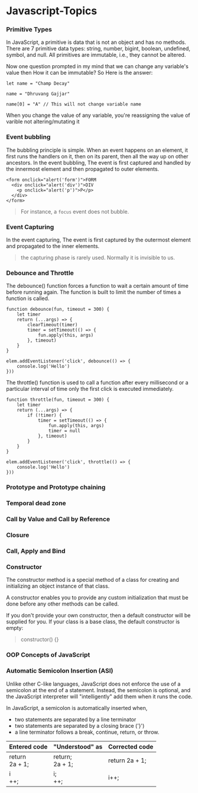 # Javascript-Topics

### Primitive Types

In JavaScript, a primitive is data that is not an object and has no methods. There are 7 primitive data types: string, number, bigint, boolean, undefined, symbol, and null.
All primitives are immutable, i.e., they cannot be altered.

Now one question prompted in my mind that we can change any variable's value then How it can be immutable? So Here is the answer: 

```
let name = "Champ Decay"

name = "Dhruvang Gajjar"

name[0] = "A" // This will not change variable name

```

When you change the value of any variable, you're reassigning the value of varible not altering/mutating it

### Event bubbling

The bubbling principle is simple. When an event happens on an element, it first runs the handlers on it, then on its parent, then all the way up on other ancestors.
In the event bubbling, The event is first captured and handled by the innermost element and then propagated to outer elements.

```
<form onclick="alert('form')">FORM
  <div onclick="alert('div')">DIV
    <p onclick="alert('p')">P</p>
  </div>
</form>
```

> For instance, a `focus` event does not bubble.

### Event Capturing

In the event capturing, The event is first captured by the outermost element and propagated to the inner elements.

> the capturing phase is rarely used. Normally it is invisible to us.

### Debounce and Throttle

The debounce() function forces a function to wait a certain amount of time before running again. The function is built to limit the number of times a function is called. 

```
function debounce(fun, timeout = 300) {
    let timer
    return (...args) => {
        clearTimeout(timer)
        timer = setTimeout(() => {
            fun.apply(this, args)
        }, timeout)
    }
}

elem.addEventListener('click', debounce(() => {
    console.log('Hello')
}))
```

The throttle() function is used to call a function after every millisecond or a particular interval of time only the first click is executed immediately.

```
function throttle(fun, timeout = 300) {
    let timer
    return (...args) => {
        if (!timer) {
            timer = setTimeout(() => {
                fun.apply(this, args)
                timer = null
            }, timeout)
        }
    }
}

elem.addEventListener('click', throttle(() => {
    console.log('Hello')
}))
```

### Prototype and Prototype chaining

### Temporal dead zone

### Call by Value and Call by Reference

### Closure

### Call, Apply and Bind

### Constructor

The constructor method is a special method of a class for creating and initializing an object instance of that class.

A constructor enables you to provide any custom initialization that must be done before any other methods can be called.

If you don't provide your own constructor, then a default constructor will be supplied for you. If your class is a base class, the default constructor is empty:
> constructor() {}

### OOP Concepts of JavaScript

### Automatic Semicolon Insertion (ASI)

Unlike other C-like languages, JavaScript does not enforce the use of a semicolon at the end of a statement. Instead, the semicolon is optional, and the JavaScript interpreter will "intelligently" add them when it runs the code.

In JavaScript, a semicolon is automatically inserted when,
- two statements are separated by a line terminator
- two statements are separated by a closing brace ('}')
- a line terminator follows a break, continue, return, or throw.

| Entered code | "Understood" as | Corrected code | 
|--|--|--|
| return <br/> 2a + 1;|return; <br/> 2a + 1; | return 2a + 1; |
| i<br/>++; | i;<br/>++; | i++; |
